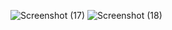 
![Screenshot (17)](https://github.com/Shrutipawar2519/Contact-Book.github.io/assets/125301869/737bc75b-c850-467e-8e0e-274bb81a1cd3)
![Screenshot (18)](https://github.com/Shrutipawar2519/Contact-Book.github.io/assets/125301869/ac5f8a36-1ecd-4ddf-9e5c-64ac0ca59422)
